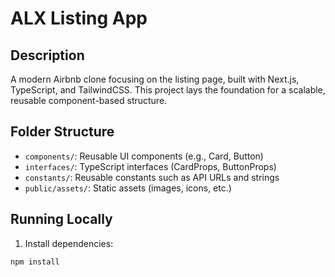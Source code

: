 # ALX Listing App

## Description
A modern Airbnb clone focusing on the listing page, built with Next.js, TypeScript, and TailwindCSS. This project lays the foundation for a scalable, reusable component-based structure.

## Folder Structure
- `components/`: Reusable UI components (e.g., Card, Button)
- `interfaces/`: TypeScript interfaces (CardProps, ButtonProps)
- `constants/`: Reusable constants such as API URLs and strings
- `public/assets/`: Static assets (images, icons, etc.)

## Running Locally
1. Install dependencies:
```bash
npm install
